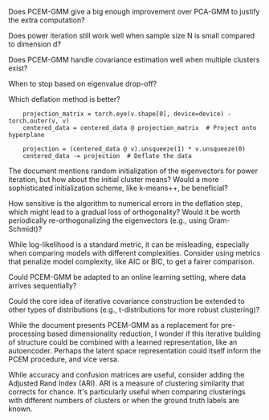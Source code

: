 Does PCEM-GMM give a big enough improvement over PCA-GMM to justify the extra computation?

Does power iteration still work well when sample size N is small compared to dimension d?

Does PCEM-GMM handle covariance estimation well when multiple clusters exist?

When to stop based on eigenvalue drop-off?

Which deflation method is better?
```
    projection_matrix = torch.eye(v.shape[0], device=device) - torch.outer(v, v)
    centered_data = centered_data @ projection_matrix  # Project onto hyperplane
```
```
    projection = (centered_data @ v).unsqueeze(1) * v.unsqueeze(0)
    centered_data -= projection  # Deflate the data
```

The document mentions random initialization of the eigenvectors for power iteration, but how about the initial cluster means? Would a more sophisticated initialization scheme, like k-means++, be beneficial?

How sensitive is the algorithm to numerical errors in the deflation step, which might lead to a gradual loss of orthogonality? Would it be worth periodically re-orthogonalizing the eigenvectors (e.g., using Gram-Schmidt)?

While log-likelihood is a standard metric, it can be misleading, especially when comparing models with different complexities. Consider using metrics that penalize model complexity, like AIC or BIC, to get a fairer comparison.

Could PCEM-GMM be adapted to an online learning setting, where data arrives sequentially? 

Could the core idea of iterative covariance construction be extended to other types of distributions (e.g., t-distributions for more robust clustering)?

While the document presents PCEM-GMM as a replacement for pre-processing based dimensionality reduction, I wonder if this iterative building of structure could be combined with a learned representation, like an autoencoder. Perhaps the latent space representation could itself inform the PCEM procedure, and vice versa.

While accuracy and confusion matrices are useful, consider adding the Adjusted Rand Index (ARI). ARI is a measure of clustering similarity that corrects for chance. It's particularly useful when comparing clusterings with different numbers of clusters or when the ground truth labels are known.



